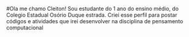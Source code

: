 #Ola me chamo Cleiton!
Sou estudante do 1 ano do ensino médio, do Colegio Estadual Osório Duque estrada. Criei esse perfil para postar códigos e atividades que irei desenvolver na disciplina de pensamento computacional
